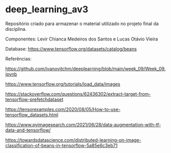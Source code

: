 # deep_learning_av3
Repositório criado para armazenar o material utilizado no projeto final da disciplina.

Componentes: Levir Chianca Medeiros dos Santos e Lucas Otávio Vieira

Database: https://www.tensorflow.org/datasets/catalog/beans

Referências:

https://github.com/ivanovitchm/deeplearning/blob/main/week_09/Week_09.ipynb

https://www.tensorflow.org/tutorials/load_data/images

https://stackoverflow.com/questions/62436302/extract-target-from-tensorflow-prefetchdataset

https://tensorexamples.com/2020/08/05/How-to-use-tensorflow_datasets.html

https://www.pyimagesearch.com/2021/06/28/data-augmentation-with-tf-data-and-tensorflow/

https://towardsdatascience.com/distributed-learning-on-image-classification-of-beans-in-tensorflow-5a85e6c3eb71
